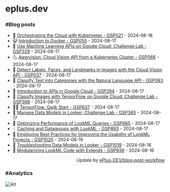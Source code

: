 # eplus.dev

### #Blog posts

<!-- BLOG-POST-LIST:START -->
 - 🧰 [Orchestrating the Cloud with Kubernetes - GSP021](https://eplus.dev/orchestrating-the-cloud-with-kubernetes-gsp021) - 2024-08-18
 - 😺 [Introduction to Docker - GSP055](https://eplus.dev/introduction-to-docker-gsp055) - 2024-08-17
 - 🗽 [Use Machine Learning APIs on Google Cloud: Challenge Lab - GSP329](https://eplus.dev/use-machine-learning-apis-on-google-cloud-challenge-lab-gsp329) - 2024-08-17
 - 🌜 [Awwvision: Cloud Vision API from a Kubernetes Cluster - GSP066](https://eplus.dev/awwvision-cloud-vision-api-from-a-kubernetes-cluster-gsp066) - 2024-08-17
 - 📝 [Detect Labels, Faces, and Landmarks in Images with the Cloud Vision API - GSP037](https://eplus.dev/detect-labels-faces-and-landmarks-in-images-with-the-cloud-vision-api-gsp037) - 2024-08-17
 - 🚀 [Classify Text into Categories with the Natural Language API - GSP063](https://eplus.dev/classify-text-into-categories-with-the-natural-language-api-gsp063) - 2024-08-17
 - 💼 [Introduction to APIs in Google Cloud - GSP294](https://eplus.dev/introduction-to-apis-in-google-cloud-gsp294) - 2024-08-17
 - 🦣 [Classify Images with TensorFlow on Google Cloud: Challenge Lab - GSP398](https://eplus.dev/classify-images-with-tensorflow-on-google-cloud-challenge-lab-gsp398) - 2024-08-17
 - 👨‍🏫 [TensorFlow: Qwik Start - GSP637](https://eplus.dev/tensorflow-qwik-start-gsp637) - 2024-08-17
 - 🔭 [Manage Data Models in Looker: Challenge Lab - GSP365](https://eplus.dev/manage-data-models-in-looker-challenge-lab-gsp365) - 2024-08-17
 - 🤡 [Optimizing Performance of LookML Queries - GSP985](https://eplus.dev/optimizing-performance-of-lookml-queries-gsp985) - 2024-08-17
 - 💡 [Caching and Datagroups with LookML - GSP893](https://eplus.dev/caching-and-datagroups-with-lookml-gsp893) - 2024-08-17
 - 🦣 [Employing Best Practices for Improving the Usability of LookML Projects - GSP1020](https://eplus.dev/employing-best-practices-for-improving-the-usability-of-lookml-projects-gsp1020) - 2024-08-16
 - 💪 [Troubleshooting Data Models in Looker - GSP1019](https://eplus.dev/troubleshooting-data-models-in-looker-gsp1019) - 2024-08-16
 - 🤡 [Modularizing LookML Code with Extends - GSP936](https://eplus.dev/modularizing-lookml-code-with-extends-gsp936) - 2024-08-16<!-- BLOG-POST-LIST:END -->

<div align="right">
  Update by <a target="_blank"
    href="https://github.com/ePlus-DEV/blog-post-workflow">ePlus-DEV/blog-post-workflow</a>
</div>

### #Analytics
![Alt](https://repobeats.axiom.co/api/embed/9990f7cddfbad8d834990b10ccad05f81ac1096f.svg "Repobeats analytics image")
